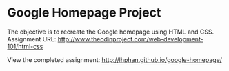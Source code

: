 # Google Homepage Project

The objective is to recreate the Google homepage using HTML and CSS. Assignment URL: http://www.theodinproject.com/web-development-101/html-css

View the completed assignment: http://lhphan.github.io/google-homepage/